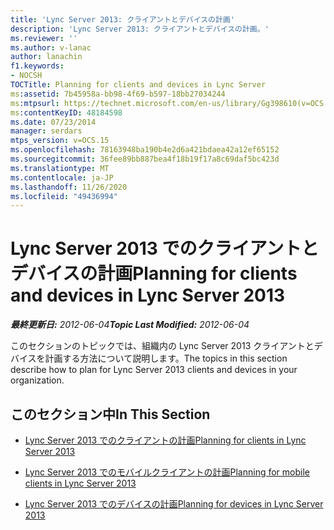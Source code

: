 ```yaml
---
title: 'Lync Server 2013: クライアントとデバイスの計画'
description: 'Lync Server 2013: クライアントとデバイスの計画。'
ms.reviewer: ''
ms.author: v-lanac
author: lanachin
f1.keywords:
- NOCSH
TOCTitle: Planning for clients and devices in Lync Server
ms:assetid: 7b45958a-bb98-4f69-b597-18bb27034244
ms:mtpsurl: https://technet.microsoft.com/en-us/library/Gg398610(v=OCS.15)
ms:contentKeyID: 48184598
ms.date: 07/23/2014
manager: serdars
mtps_version: v=OCS.15
ms.openlocfilehash: 78163948ba190b4e2d6a421bdaea42a12ef65152
ms.sourcegitcommit: 36fee89bb887bea4f18b19f17a8c69daf5bc423d
ms.translationtype: MT
ms.contentlocale: ja-JP
ms.lasthandoff: 11/26/2020
ms.locfileid: "49436994"
---
```

# <a name="planning-for-clients-and-devices-in-lync-server-2013"></a><span data-ttu-id="3cdc5-103">Lync Server 2013 でのクライアントとデバイスの計画</span><span class="sxs-lookup"><span data-stu-id="3cdc5-103">Planning for clients and devices in Lync Server 2013</span></span>

<div data-xmlns="http://www.w3.org/1999/xhtml">

<div class="topic" data-xmlns="http://www.w3.org/1999/xhtml" data-msxsl="urn:schemas-microsoft-com:xslt" data-cs="https://msdn.microsoft.com/">

<div data-asp="https://msdn2.microsoft.com/asp">



</div>

<div id="mainSection">

<div id="mainBody"><span data-ttu-id="3cdc5-104">

<span> </span></span><span class="sxs-lookup"><span data-stu-id="3cdc5-104">

<span> </span></span></span>

<span data-ttu-id="3cdc5-105">_**最終更新日:** 2012-06-04_</span><span class="sxs-lookup"><span data-stu-id="3cdc5-105">_**Topic Last Modified:** 2012-06-04_</span></span>

<span data-ttu-id="3cdc5-106">このセクションのトピックでは、組織内の Lync Server 2013 クライアントとデバイスを計画する方法について説明します。</span><span class="sxs-lookup"><span data-stu-id="3cdc5-106">The topics in this section describe how to plan for Lync Server 2013 clients and devices in your organization.</span></span>

<div>

## <a name="in-this-section"></a><span data-ttu-id="3cdc5-107">このセクション中</span><span class="sxs-lookup"><span data-stu-id="3cdc5-107">In This Section</span></span>

  - [<span data-ttu-id="3cdc5-108">Lync Server 2013 でのクライアントの計画</span><span class="sxs-lookup"><span data-stu-id="3cdc5-108">Planning for clients in Lync Server 2013</span></span>](lync-server-2013-planning-for-clients.md)

  - [<span data-ttu-id="3cdc5-109">Lync Server 2013 でのモバイルクライアントの計画</span><span class="sxs-lookup"><span data-stu-id="3cdc5-109">Planning for mobile clients in Lync Server 2013</span></span>](lync-server-2013-planning-for-mobile-clients.md)

  - [<span data-ttu-id="3cdc5-110">Lync Server 2013 でのデバイスの計画</span><span class="sxs-lookup"><span data-stu-id="3cdc5-110">Planning for devices in Lync Server 2013</span></span>](lync-server-2013-planning-for-devices.md)

<span data-ttu-id="3cdc5-111"></div>

</div>

<span> </span>

</div>

</div>

</span><span class="sxs-lookup"><span data-stu-id="3cdc5-111"></div>

</div>

<span> </span>

</div>

</div>

</span></span></div>

